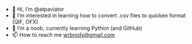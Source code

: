 - 👋 Hi, I’m @atpaviator
- 👀 I’m interested in learning how to convert .csv files to quicken format (QIF, OFX)
- 🌱 I’m a noob, currently learning Python (and GitHub)
- 📫 How to reach me wrbrody@gmail.com

<!---
atpaviator/atpaviator is a ✨ special ✨ repository because its `README.md` (this file) appears on your GitHub profile.
You can click the Preview link to take a look at your changes.
--->
